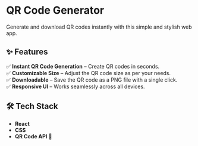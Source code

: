 #  **QR Code Generator**   

Generate and download QR codes instantly with this simple and stylish web app.  

## ✨ **Features**  
✅ **Instant QR Code Generation** – Create QR codes in seconds.  
✅ **Customizable Size** – Adjust the QR code size as per your needs.  
✅ **Downloadable** – Save the QR code as a PNG file with a single click.  
✅ **Responsive UI** – Works seamlessly across all devices.  


## 🛠 **Tech Stack**  
- **React**  
- **CSS**  
- **QR Code API** 📡  


